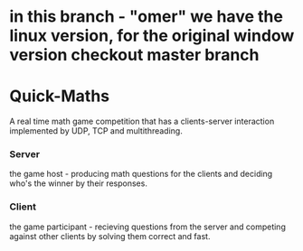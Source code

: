 # in this branch - "omer" we have the linux version, for the original window version checkout master branch

# Quick-Maths

A real time math game competition that has a clients-server interaction implemented by UDP, TCP and multithreading.
### Server
the game host - producing math questions for the clients and deciding who's the winner by their responses.
### Client
the game participant - recieving questions from the server and competing against other clients by solving them correct and fast.
